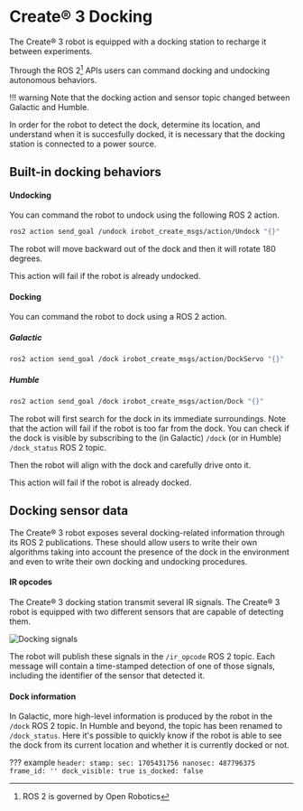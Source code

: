 # Create® 3 Docking

The Create® 3 robot is equipped with a docking station to recharge it between experiments.

Through the ROS 2[^1] APIs users can command docking and undocking autonomous behaviors.

!!! warning
    Note that the docking action and sensor topic changed between Galactic and Humble.

In order for the robot to detect the dock, determine its location, and understand when it is succesfully docked, it is necessary that the docking station is connected to a power source.

## Built-in docking behaviors

#### Undocking

You can command the robot to undock using the following ROS 2 action.

```bash
ros2 action send_goal /undock irobot_create_msgs/action/Undock "{}"
```

The robot will move backward out of the dock and then it will rotate 180 degrees.

This action will fail if the robot is already undocked.

#### Docking

You can command the robot to dock using a ROS 2 action.

##### Galactic
```bash
ros2 action send_goal /dock irobot_create_msgs/action/DockServo "{}"
```

##### Humble
```bash
ros2 action send_goal /dock irobot_create_msgs/action/Dock "{}"
```

The robot will first search for the dock in its immediate surroundings.
Note that the action will fail if the robot is too far from the dock.
You can check if the dock is visible by subscribing to the (in Galactic) `/dock` (or in Humble) `/dock_status` ROS 2 topic.

Then the robot will align with the dock and carefully drive onto it.

This action will fail if the robot is already docked.

## Docking sensor data

The Create® 3 robot exposes several docking-related information through its ROS 2 publications.
These should allow users to write their own algorithms taking into account the presence of the dock in the environment and even to write their own docking and undocking procedures.

#### IR opcodes

The Create® 3 docking station transmit several IR signals.
The Create® 3 robot is equipped with two different sensors that are capable of detecting them.

![Docking signals](data/create3_dock_codes.png)

The robot will publish these signals in the `/ir_opcode` ROS 2 topic.
Each message will contain a time-stamped detection of one of those signals, including the identifier of the sensor that detected it.

#### Dock information

In Galactic, more high-level information is produced by the robot in the `/dock` ROS 2 topic.
In Humble and beyond, the topic has been renamed to `/dock_status`.
Here it's possible to quickly know if the robot is able to see the dock from its current location and whether it is currently docked or not.

??? example
    ```
    header:
      stamp:
        sec: 1705431756
        nanosec: 487796375
      frame_id: ''
    dock_visible: true
    is_docked: false
    ```

[^1]: ROS 2 is governed by Open Robotics
[^2]: All trademarks mentioned are the property of their respective owners.
